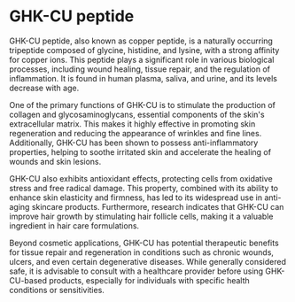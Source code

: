 [//]: # (source: gpt-40)
[//]: # (aka: copper peptide)
[//]: # (tags: peptides)

# GHK-CU peptide

GHK-CU peptide, also known as copper peptide, is a naturally occurring tripeptide composed of glycine, histidine, and lysine, with a strong affinity for copper ions. This peptide plays a significant role in various biological processes, including wound healing, tissue repair, and the regulation of inflammation. It is found in human plasma, saliva, and urine, and its levels decrease with age.

One of the primary functions of GHK-CU is to stimulate the production of collagen and glycosaminoglycans, essential components of the skin's extracellular matrix. This makes it highly effective in promoting skin regeneration and reducing the appearance of wrinkles and fine lines. Additionally, GHK-CU has been shown to possess anti-inflammatory properties, helping to soothe irritated skin and accelerate the healing of wounds and skin lesions.

GHK-CU also exhibits antioxidant effects, protecting cells from oxidative stress and free radical damage. This property, combined with its ability to enhance skin elasticity and firmness, has led to its widespread use in anti-aging skincare products. Furthermore, research indicates that GHK-CU can improve hair growth by stimulating hair follicle cells, making it a valuable ingredient in hair care formulations.

Beyond cosmetic applications, GHK-CU has potential therapeutic benefits for tissue repair and regeneration in conditions such as chronic wounds, ulcers, and even certain degenerative diseases. While generally considered safe, it is advisable to consult with a healthcare provider before using GHK-CU-based products, especially for individuals with specific health conditions or sensitivities.
